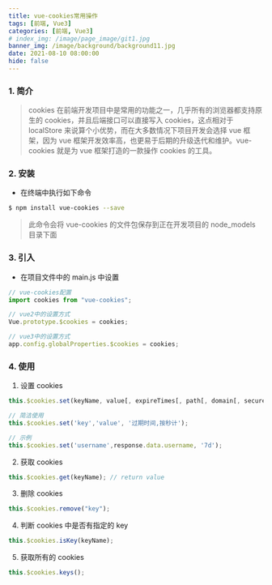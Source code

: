 ```yaml
---
title: vue-cookies常用操作
tags: [前端, Vue3]
categories: [前端, Vue3]
# index_img: /image/page_image/git1.jpg
banner_img: /image/background/background11.jpg
date: 2021-08-10 08:00:00
hide: false
---
```


### 1. 简介

> cookies 在前端开发项目中是常用的功能之一，几乎所有的浏览器都支持原生的 cookies，并且后端接口可以直接写入 cookies，这点相对于 localStore 来说算个小优势，而在大多数情况下项目开发会选择 vue 框架，因为 vue 框架开发效率高，也更易于后期的升级迭代和维护。vue-cookies 就是为 vue 框架打造的一款操作 cookies 的工具。

### 2. 安装

- 在终端中执行如下命令

```bash
$ npm install vue-cookies --save
```

> 此命令会将 vue-cookies 的文件包保存到正在开发项目的 node_models 目录下面

### 3. 引入

- 在项目文件中的 main.js 中设置

```javascript
// vue-cookies配置
import cookies from "vue-cookies";

// vue2中的设置方式
Vue.prototype.$cookies = cookies;

// vue3中的设置方式
app.config.globalProperties.$cookies = cookies;
```

### 4. 使用

1. 设置 cookies

```javascript
this.$cookies.set(keyName, value[, expireTimes[, path[, domain[, secure]]]])   //return this

// 简洁使用
this.$cookies.set('key','value', '过期时间,按秒计');

// 示例
this.$cookies.set('username',response.data.username, '7d');
```

2. 获取 cookies

```javascript
this.$cookies.get(keyName); // return value
```

3. 删除 cookies

```javascript
this.$cookies.remove("key");
```

4. 判断 cookies 中是否有指定的 key

```javascript
this.$cookies.isKey(keyName);
```

5. 获取所有的 cookies

```javascript
this.$cookies.keys();
```

